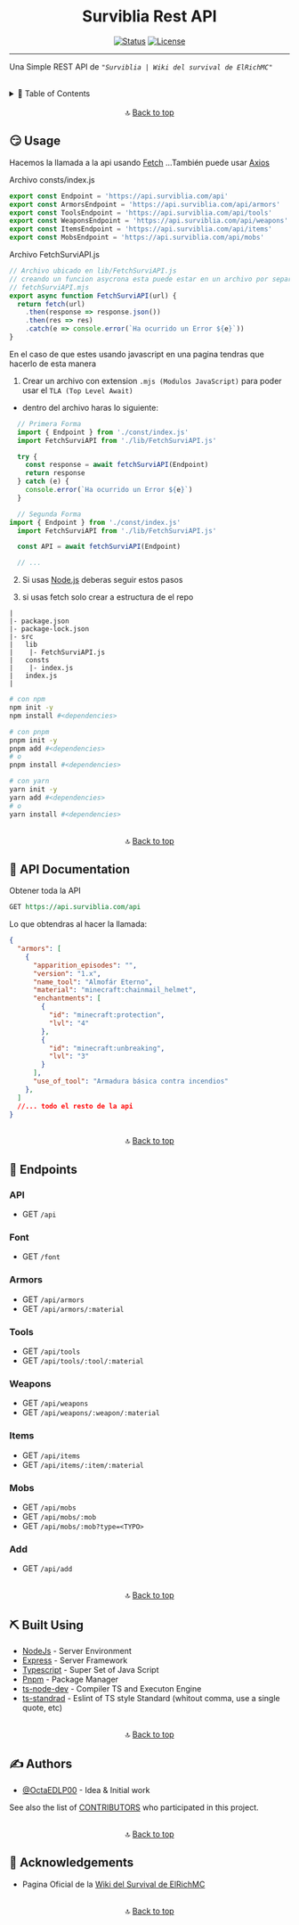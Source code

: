 <style>

</style>

<h1 align="center">
  Surviblia Rest API
</h1>

<div align="center">

[![Status](https://img.shields.io/badge/status-disabled-red.svg)]()
[![License](https://img.shields.io/badge/license-MIT-blue.svg)](/LICENSE)

</div>

---

<p align="center">

Una Simple REST API de *`"Surviblia | Wiki del survival de ElRichMC"`*<br/>

</p>

<br/>

<details>
  <summary>📝 Table of Contents</summary>
    <br>
    <ol>
      <li>
        <a
          href='#usage'
        >Usage</a>
      </li>
      <li>
        <a
          href='#api_documentation'
          >Api Documentation</a>
      </li>
      <li>
        <a
          href='#endpoints'
        >Endpoints</a>
      </li>
      <li>
        <a
          href='#built_using'
        >Built Using</a>
      </li>
      <li>
        <a
          href='#authors'
        >Authors</a>
      </li>
      <li>
        <a
          disabled
          href='#acknowledgement'
        >Acknowledgments</a>
      </li>
    </ol>
    <ul>
      <li>
        <a
          href='./TODO.md'
        >TODO</a>
      </li>
      <li>
        <a
          href='./CONTRIBUTING.md'
        >CONTRIBUTING</a>
      </li>
      <li>
        <a
          href='./CHANGELOG.md'
        >CHANGELOG</a>
      </li>
    </ul>
</details>

<br/>

<div align='center'>
  🔝 <a href='#top'>Back to top</a>
</div>

## 😏 Usage <a id='usage'></a>
Hacemos la llamada a la api usando [Fetch](hhtps://developer.mosilla.org/es/docs/Web/API/Fetch_API/Using_Fetch)
...También puede usar [Axios](https://axios-http.com/es/docs/intro)

Archivo consts/index.js
```js
export const Endpoint = 'https://api.surviblia.com/api'
export const ArmorsEndpoint = 'https://api.surviblia.com/api/armors'
export const ToolsEndpoint = 'https://api.surviblia.com/api/tools'
export const WeaponsEndpoint = 'https://api.surviblia.com/api/weapons'
export const ItemsEndpoint = 'https://api.surviblia.com/api/items'
export const MobsEndpoint = 'https://api.surviblia.com/api/mobs'
```

Archivo FetchSurviAPI.js
```mjs
// Archivo ubicado en lib/FetchSurviAPI.js
// creando un funcion asycrona esta puede estar en un archivo por separado el cual despues vas a tener que importar de la siguiente manera
// fetchSurviAPI.mjs
export async function FetchSurviAPI(url) {
  return fetch(url)
    .then(response => response.json())
    .then(res => res)
    .catch(e => console.error(`Ha ocurrido un Error ${e}`))
}
```

En el caso de que estes usando javascript en una pagina tendras que hacerlo de esta manera
1. Crear un archivo con extension `.mjs (Modulos JavaScript)` para poder usar el `TLA (Top Level Await)`
  - dentro del archivo haras lo siguiente:
```mjs
  // Primera Forma
  import { Endpoint } from './const/index.js'
  import FetchSurviAPI from './lib/FetchSurviAPI.js'

  try {
    const response = await fetchSurviAPI(Endpoint)
    return response
  } catch (e) {
    console.error(`Ha ocurrido un Error ${e}`)
  }
```

```mjs
  // Segunda Forma
import { Endpoint } from './const/index.js'
  import FetchSurviAPI from './lib/FetchSurviAPI.js'

  const API = await fetchSurviAPI(Endpoint)

  // ...
```

2. Si usas [Node.js]() deberas seguir estos pasos

  1. si usas fetch solo crear a estructura de el repo
```
|
|- package.json
|- package-lock.json
|- src
|   lib
|    |- FetchSurviAPI.js
|   consts
|    |- index.js
|   index.js
|
```
<!--
Puede usar para la creacion del repo
npm(se instala con node cuando lo instalas),
pnpm o yarn (tenes que instalarlo)
requerimientos: NODE.JS
-->
```bash
# con npm
npm init -y
npm install #<dependencies>

# con pnpm
pnpm init -y
pnpm add #<dependencies>
# o
pnpm install #<dependencies>

# con yarn
yarn init -y
yarn add #<dependencies>
# o
yarn install #<dependencies>
```

<br/>

<div align='center'>
  🔝 <a href='#top'>Back to top</a>
</div>

## 📜 API Documentation <a id="api_documentation"></a>

Obtener toda la API

```rest
GET https://api.surviblia.com/api
```

Lo que obtendras al hacer la llamada:

```json
{
  "armors": [
    {
      "apparition_episodes": "",
      "version": "1.x",
      "name_tool": "Almofár Eterno",
      "material": "minecraft:chainmail_helmet",
      "enchantments": [
        {
          "id": "minecraft:protection",
          "lvl": "4"
        },
        {
          "id": "minecraft:unbreaking",
          "lvl": "3"
        }
      ],
      "use_of_tool": "Armadura básica contra incendios"
    },
  ]
  //... todo el resto de la api
}
```

<br/>

<div align='center'>
  🔝 <a href='#top'>Back to top</a>
</div>

## 📍 Endpoints <a id="endpoints"></a>
  ### API
  - GET `/api`

  ### Font
  - GET `/font`

  ### Armors
  - GET `/api/armors`
  - GET `/api/armors/:material`

  ### Tools
  - GET `/api/tools`
  - GET `/api/tools/:tool/:material`

  ### Weapons
  - GET `/api/weapons`
  - GET `/api/weapons/:weapon/:material`

  ### Items
  - GET `/api/items`
  - GET `/api/items/:item/:material`

  ### Mobs
  - GET `/api/mobs`
  - GET `/api/mobs/:mob`
  - GET `/api/mobs/:mob?type=<TYPO>`

  ### Add
  - GET `/api/add`

<br/>

<div align='center'>
  🔝 <a href='#top'>Back to top</a>
</div>

## ⛏️ Built Using <a id="built_using"></a>

- [NodeJs](https://nodejs.org/en/) - Server Environment
- [Express](https://expressjs.com/) - Server Framework
- [Typescript](https://typescriptlang.org/) - Super Set of Java Script
- [Pnpm](https://pnpm.io/installation/) - Package Manager
- [ts-node-dev](https://github.com/whitecolor/ts-node-dev/) - Compiler TS and Executon Engine
- [ts-standrad](https://github.com/standard/ts-standard/) - Eslint of TS style Standard (whitout comma, use a single quote, etc)

<br/>

<div align='center'>
  🔝 <a href='#top'>Back to top</a>
</div>

## ✍️ Authors <a id="authors"></a>

- [@OctaEDLP00](https://github.com/OctaEDLP00) - Idea & Initial work

See also the list of [CONTRIBUTORS](https://github.com/OctaEDLP00/API_THEME/contributors) who participated in this project.

<br/>

<div align='center'>
  🔝 <a href='#top'>Back to top</a>
</div>

## 🎉 Acknowledgements <a id="acknowledgement"></a>

- Pagina Oficial de la [Wiki del Survival de ElRichMC]('https://surviblia.com/')

<br/>

<div align='center'>
  🔝 <a href='#top'>Back to top</a>
</div>
